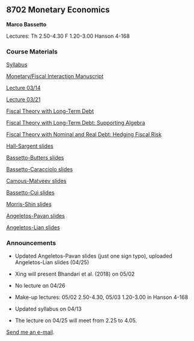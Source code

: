 ## 8702 Monetary Economics

**Marco Bassetto**

Lectures: Th 2.50-4.30 F 1.20-3.00 Hanson 4-168

### Course Materials

[Syllabus](/teaching/8702/files/syllabus.pdf)

[Monetary/Fiscal Interaction Manuscript](/teaching/8702/files/bassettomonetaryfiscalinteraction.pdf)

[Lecture 03/14](/teaching/8702/files/lecture2.pdf)

[Lecture 03/21](/teaching/8702/files/lecture3formerly4.pdf)

[Fiscal Theory with Long-Term Debt](/teaching/8702/files/ftpllongtermdebt.pdf)

[Fiscal Theory with Long-Term Debt: Supporting Algebra](/teaching/8702/files/ltdsupportingalgebra.pdf)

[Fiscal Theory with Nominal and Real Debt: Hedging Fiscal Risk](/teaching/8702/files/taxsmoothing.pdf)

[Hall-Sargent slides](/teaching/8702/files/hallsarg.pdf)

[Bassetto-Butters slides](/teaching/8702/files/slides2.pdf)

[Bassetto-Caracciolo slides](/teaching/8702/files/slideschicago.pdf)

[Camous-Matveev slides](/teaching/8702/files/camousmatveev.pdf)

[Bassetto-Cui slides](/teaching/8702/files/slides_teaching_8702_2024.pdf)

[Morris-Shin slides](/teaching/8702/files/beautycontests.pdf)

[Angeletos-Pavan slides](/teaching/8702/files/angeletospavanslides.pdf)

[Angeletos-Lian slides](/teaching/8702/files/angeletoslianslides.pdf)

### Announcements

- Updated Angeletos-Pavan slides (just one sign typo), uploaded Angeletos-Lian slides (04/25)
  
- Xing will present Bhandari et al. (2018) on 05/02

- No lecture on 04/26

- Make-up lectures: 05/02 2.50-4.30, 05/03 1.20-3.00 in Hanson 4-168
  
- Updated syllabus on 04/13

- The lecture on 04/25 will meet from 2.25 to 4.05.


[Send me an e-mail](mailto:bassetto@nber.org).
